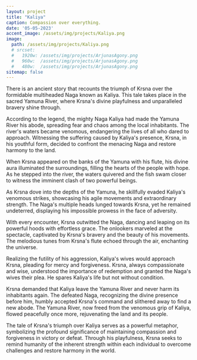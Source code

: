 ```yaml
---
layout: project
title: "Kaliya"
caption: Compassion over everything.
date: '05-05-2023'
accent_image: /assets/img/projects/Kaliya.png   
image: 
  path: /assets/img/projects/Kaliya.png
  # srcset: 
  #   1920w: /assets/img/projects/ArjunasAgony.png
  #   960w:  /assets/img/projects/ArjunasAgony.png
  #   480w:  /assets/img/projects/ArjunasAgony.png
sitemap: false
---
```


There is an ancient story that recounts the triumph of Krsna over the formidable multiheaded Naga known as Kaliya. This tale takes place in the sacred Yamuna River, where Krsna's divine playfulness and unparalleled bravery shine through.

According to the legend, the mighty Naga Kaliya had made the Yamuna River his abode, spreading fear and chaos among the local inhabitants. The river's waters became venomous, endangering the lives of all who dared to approach. Witnessing the suffering caused by Kaliya's presence, Krsna, in his youthful form, decided to confront the menacing Naga and restore harmony to the land.

When Krsna appeared on the banks of the Yamuna with his flute, his divine aura illuminated the surroundings, filling the hearts of the people with hope. As he stepped into the river, the waters quivered and the fish swam closer to witness the imminent clash of two powerful beings.

As Krsna dove into the depths of the Yamuna, he skillfully evaded Kaliya's venomous strikes, showcasing his agile movements and extraordinary strength. The Naga's multiple heads lunged towards Krsna, yet he remained undeterred, displaying his impossible prowess in the face of adversity.

With every encounter, Krsna outwitted the Naga, dancing and leaping on its powerful hoods with effortless grace. The onlookers marveled at the spectacle, captivated by Krsna's bravery and the beauty of his movements.  The melodious tunes from Krsna's flute echoed through the air, enchanting the universe.

Realizing the futility of his aggression, Kaliya's wives would approach Krsna, pleading for mercy and forgiveness. Krsna, always compassionate and wise, understood the importance of redemption and granted the Naga's wives their plea. He spares Kaliya's life but not without condition.

Krsna demanded that Kaliya leave the Yamuna River and never harm its inhabitants again. The defeated Naga, recognizing the divine presence before him, humbly accepted Krsna's command and slithered away to find a new abode. The Yamuna River, now freed from the venomous grip of Kaliya, flowed peacefully once more, rejuvenating the land and its people.

The tale of Krsna's triumph over Kaliya serves as a powerful metaphor, symbolizing the profound significance of maintaining compassion and forgiveness in victory or defeat. Through his playfulness, Krsna seeks to remind humanity of the inherent strength within each individual to overcome challenges and restore harmony in the world.
